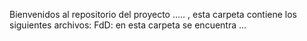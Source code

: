 Bienvenidos al repositorio del proyecto ..... , esta carpeta contiene los siguientes archivos:
FdD: en esta carpeta se encuentra ...
